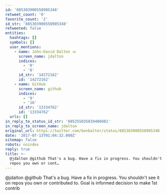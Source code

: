```yaml
---
id: '885303900558905348'
retweet_count: '0'
favorite_count: '2'
id_str: '885303900558905348'
retweeted: false
entities:
  hashtags: []
  symbols: []
  user_mentions:
    - name: John-David Dalton 🫓
      screen_name: jdalton
      indices:
        - '0'
        - '8'
      id_str: '14272162'
      id: '14272162'
    - name: GitHub
      screen_name: github
      indices:
        - '9'
        - '16'
      id_str: '13334762'
      id: '13334762'
  urls: []
in_reply_to_status_id_str: '885255035839406081'
in_reply_to_screen_name: jdalton
original_url: https://twitter.com/benbalter/status/885303900558905348
date: '2017-07-13T01:04:32.000Z'
sitemap: false
robots: noindex
reply: true
title: >-
  @jdalton @github That's a bug. Have a fix in progress. You shouldn't see it on
  repos you own or cont…
---
```


@jdalton @github That's a bug. Have a fix in progress. You shouldn't see it on repos you own or contributed to. Goal is informed decision to make 1st contrib
